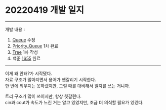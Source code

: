 # 20220419 개발 일지
***
개발 내용 :
1. [Queue](../data_structure/queue.md) 수정
2. [Priority_Queue](../data_structure/priority_queue.md) 1차 완료
3. [Tree](../data_structure/tree.md) 1차 작성
4. 백준 [1655](../code/1655.cpp) 완료
***
이게 왜 안돼?가 시작됐다.  
자료 구조가 많아지면서 용어가 헷갈리기 시작한다.  
한 번에 외우지는 못하겠지만, 그럴 때를 대비해서 일지를 쓰는 거니까.  

트리 구조가 많이 쓰이지만, 항상 헷갈린다.  
cin과 cout가 속도가 느린 거는 알고 있었지만, 조금 더 의식할 필요가 있겠다.